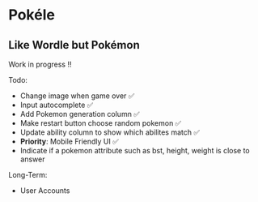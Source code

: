 
# Pokéle

## Like Wordle but Pokémon

Work in progress !!

Todo:

- Change image when game over ✅
- Input autocomplete ✅
- Add Pokemon generation column ✅
- Make restart button choose random pokemon ✅
- Update ability column to show which abilites match ✅
- **Priority**: Mobile Friendly UI ✅
- Indicate if a pokemon attribute such as bst, height, weight is close to answer

Long-Term:

- User Accounts
